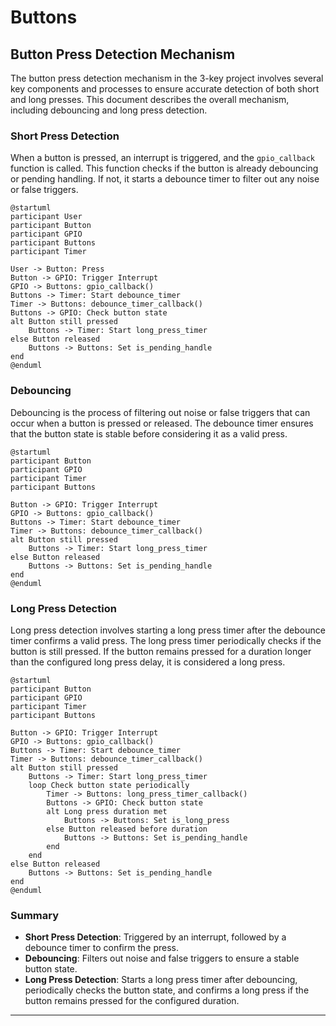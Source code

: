 # Buttons

## Button Press Detection Mechanism

The button press detection mechanism in the 3-key project involves several key components and processes to ensure accurate detection of both short and long presses. This document describes the overall mechanism, including debouncing and long press detection.

### Short Press Detection

When a button is pressed, an interrupt is triggered, and the `gpio_callback` function is called. This function checks if the button is already debouncing or pending handling. If not, it starts a debounce timer to filter out any noise or false triggers.

```plantuml
@startuml
participant User
participant Button
participant GPIO
participant Buttons
participant Timer

User -> Button: Press
Button -> GPIO: Trigger Interrupt
GPIO -> Buttons: gpio_callback()
Buttons -> Timer: Start debounce_timer
Timer -> Buttons: debounce_timer_callback()
Buttons -> GPIO: Check button state
alt Button still pressed
    Buttons -> Timer: Start long_press_timer
else Button released
    Buttons -> Buttons: Set is_pending_handle
end
@enduml
```

### Debouncing

Debouncing is the process of filtering out noise or false triggers that can occur when a button is pressed or released. The debounce timer ensures that the button state is stable before considering it as a valid press.

```plantuml
@startuml
participant Button
participant GPIO
participant Timer
participant Buttons

Button -> GPIO: Trigger Interrupt
GPIO -> Buttons: gpio_callback()
Buttons -> Timer: Start debounce_timer
Timer -> Buttons: debounce_timer_callback()
alt Button still pressed
    Buttons -> Timer: Start long_press_timer
else Button released
    Buttons -> Buttons: Set is_pending_handle
end
@enduml
```

### Long Press Detection

Long press detection involves starting a long press timer after the debounce timer confirms a valid press. The long press timer periodically checks if the button is still pressed. If the button remains pressed for a duration longer than the configured long press delay, it is considered a long press.

```plantuml
@startuml
participant Button
participant GPIO
participant Timer
participant Buttons

Button -> GPIO: Trigger Interrupt
GPIO -> Buttons: gpio_callback()
Buttons -> Timer: Start debounce_timer
Timer -> Buttons: debounce_timer_callback()
alt Button still pressed
    Buttons -> Timer: Start long_press_timer
    loop Check button state periodically
        Timer -> Buttons: long_press_timer_callback()
        Buttons -> GPIO: Check button state
        alt Long press duration met
            Buttons -> Buttons: Set is_long_press
        else Button released before duration
            Buttons -> Buttons: Set is_pending_handle
        end
    end
else Button released
    Buttons -> Buttons: Set is_pending_handle
end
@enduml
```

### Summary

- **Short Press Detection**: Triggered by an interrupt, followed by a debounce timer to confirm the press.
- **Debouncing**: Filters out noise and false triggers to ensure a stable button state.
- **Long Press Detection**: Starts a long press timer after debouncing, periodically checks the button state, and confirms a long press if the button remains pressed for the configured duration.

---
